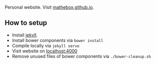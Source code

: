 Personal website. Visit [mathebox.github.io](http://mathebox.github.io).

## How to setup
* Install [jekyll](http://jekyllrb.com).
* Install bower components via `bower install`
* Compile locally via `jekyll serve`
* Visit website on [localhost:4000](http://localhost:4000/)
* Remove unused files of bower components via `./bower-cleanup.sh`
